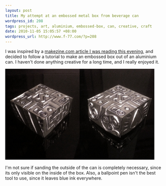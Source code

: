 ```yaml
---
layout: post
title: My attempt at an embossed metal box from beverage can
wordpress_id: 208
tags: projects, art, aluminium, embossed-box, can, creative, craft
date: 2010-11-05 15:05:57 +08:00
wordpress_url: http://www.f-77.com/?p=208
---
```

I was inspired by a <a href="http://blog.makezine.com/archive/2010/11/how-to_embossed_metal_box_from_beve.html">makezine.com article I was reading this evening</a>, and decided to follow a tutorial to make an embossed box out of an aluminium can. I haven't done anything creative for a long time, and I really enjoyed it.

<a href="/images/posts/2010/11/box-small.jpg">
<img src="/images/posts/2010/11/box-small.jpg" alt="Embossed Aluminium Box" title="Embossed Aluminium Box" class="aligncenter size-full wp-image-209" width="480px" />
</a>

I'm not sure if sanding the outside of the can is completely necessary, since its only visible on the inside of the box. Also, a ballpoint pen isn't the best tool to use, since it leaves blue ink everywhere.

